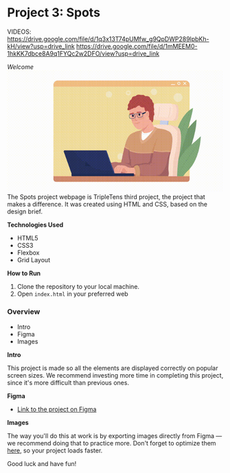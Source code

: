 # Project 3: Spots

VIDEOS:
https://drive.google.com/file/d/1q3x13T74pUMfw_g9QpDWP289lpbKh-kH/view?usp=drive_link
https://drive.google.com/file/d/1mMEEM0-1hkKK7dbce8A9q1FYQc2w2DFO/view?usp=drive_link

_Welcome_
![coding specialist](image.png)
The Spots project webpage is TripleTens third project, the project that makes a difference. It was created using HTML and CSS, based on the design brief.

**Technologies Used**

- HTML5
- CSS3
- Flexbox
- Grid Layout

**How to Run**

1. Clone the repository to your local machine.
2. Open `index.html` in your preferred web

### Overview

- Intro
- Figma
- Images

**Intro**

This project is made so all the elements are displayed correctly on popular screen sizes. We recommend investing more time in completing this project, since it's more difficult than previous ones.

**Figma**

- [Link to the project on Figma](https://www.figma.com/file/BBNm2bC3lj8QQMHlnqRsga/Sprint-3-Project-%E2%80%94-Spots?type=design&node-id=2%3A60&mode=design&t=afgNFybdorZO6cQo-1)

**Images**

The way you'll do this at work is by exporting images directly from Figma — we recommend doing that to practice more. Don't forget to optimize them [here](https://tinypng.com/), so your project loads faster.

Good luck and have fun!
